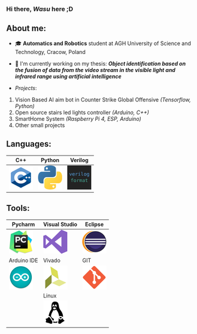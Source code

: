 ### Hi there, *Wasu* here ;D

## About me:
 - 🎓 **Automatics and Robotics** student at AGH University of Science and Technology, Cracow, Poland
 - 📝 I'm currently working on my thesis: 
 ***Object identification based on the fusion of data from the video stream in the visible light and infrared range using artificial intelligence***
 
 - *Projects*:
 1. Vision Based AI aim bot in Counter Strike Global Offensive *(Tensorflow, Python)*
 2. Open source stairs led lights controller *(Arduino, C++)*
 3. SmartHome System *(Raspberry Pi 4, ESP, Arduino)*
 4. Other small projects
 
 ## Languages:
| C++ 	| Python 	| Verilog 	|
|-----	|--------	|---------	|
| <img src="images/cpp.png" alt="cpp" width="64"/>    	|    <img src="images/python.png" alt="python" width="64"/>    	|      <img src="images/verilog.png" alt="verilog" width="64"/>   	|
 
 ## Tools:
|   Pycharm   	| Visual Studio 	| Eclipse 	|
|-------------	|---------------	|---------	|
|<img src="images/pycharm.png" alt="pycharm" width="64"/>  	|  <img src="images/visualstudio.png" alt="visualstudio" width="64"/>  	| <img src="images/eclipse.png" alt="eclipse" width="64"/> 	|
| Arduino IDE 	|     Vivado    	|   GIT   	|
| <img src="images/arduino.png" alt="arduino" width="64"/>	| <img src="images/vivado.png" alt="vivado" width="64"/>	| <img src="images/git.png" alt="git" width="64"/> 	|
|             	|     Linux     	|         	|
|             	| <img src="images/linux.png" alt="linux" width="64"/> 	|         	|

